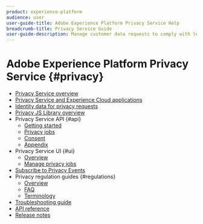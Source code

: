 ```yaml
---
product: experience-platform
audience: user
user-guide-title: Adobe Experience Platform Privacy Service Help
breadcrumb-title: Privacy Service Guide
user-guide-description: Manage customer data requests to comply with legal privacy regulations like GDPR and CCPA.
---
```


# Adobe Experience Platform Privacy Service {#privacy}

* [Privacy Service overview](home.md)
* [Privacy Service and Experience Cloud applications](experience-cloud-apps.md)
* [Identity data for privacy requests](identity-data.md)
* [Privacy JS Library overview](js-library.md)
* Privacy Service API {#api}
  * [Getting started](api/getting-started.md)
  * [Privacy jobs](api/privacy-jobs.md)
  * [Consent](api/consent.md)
  * [Appendix](api/appendix.md)
* Privacy Service UI {#ui}  
  * [Overview](ui/overview.md)
  * [Manage privacy jobs](ui/user-guide.md)
* [Subscribe to Privacy Events](privacy-events.md)
* Privacy regulation guides {#regulations}
  * [Overview](regulations/overview.md)
  * [FAQ](regulations/faq.md)
  * [Terminology](regulations/terminology.md)
* [Troubleshooting guide](troubleshooting-guide.md)
* [API reference](https://www.adobe.io/apis/experienceplatform/home/api-reference.html#!acpdr/swagger-specs/privacy-service.yaml)
* [Release notes](release-notes.md)
